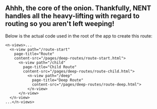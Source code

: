 ## Ahhh, the core of the onion. Thankfully, NENT handles all the heavy-lifting with regard to routing so you aren't left weeping!

Below is the actual code used in the root of the app to create this route:

```
<n-views>...
  <n-view path="/route-start"
    page-title="Route"
    content-src="/pages/deep-routes/route-start.html">
      <n-view path="/child"
        page-title="Child Route"
        content-src="/pages/deep-routes/route-child.html">
          <n-view path="/deep"
            page-title="Deep Route"
            content-src="/pages/deep-routes/route-deep.html">
          </n-view>
      </n-view>
  </n-view>
...</n-views>  
```